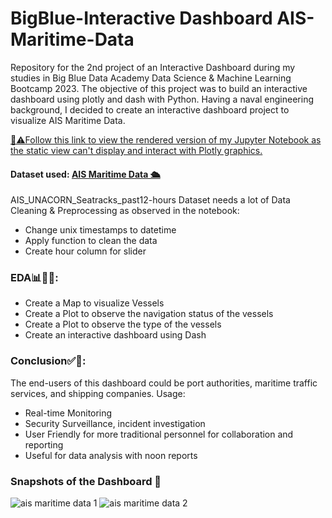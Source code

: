 # BigBlue-Interactive Dashboard AIS-Maritime-Data
Repository for the 2nd project of an Interactive Dashboard during my studies in Big Blue Data Academy Data Science & Machine Learning Bootcamp 2023.
The objective of this project was to build an interactive dashboard using plotly and dash with Python.
Having a naval engineering background, I decided to create an interactive dashboard project to visualize AIS Maritime Data.

[🚩⚠️Follow this link to view the rendered version of my Jupyter Notebook as the static view can't display and interact with Plotly graphics.](https://nbviewer.org/github/DimBakogiannis/BigBlue-Interactive-Dashboard-AIS-Maritime-Data/blob/main/Interactive%20Dashboard.ipynb)

#### Dataset used: [AIS Maritime Data 🛳️](https://www.kaggle.com/datasets/aswinjose/ais-maritime-data)
AIS_UNACORN_Seatracks_past12-hours Dataset needs a lot of Data Cleaning & Preprocessing as observed in the notebook:
- Change unix timestamps to datetime
- Apply function to clean the data
- Create hour column for slider

### EDA📊🕵🏻:
- Create a Map to visualize Vessels
- Create a Plot to observe the navigation status of the vessels
- Create a Plot to observe the type of the vessels
- Create an interactive dashboard using Dash
### Conclusion✅🏁:
The end-users of this dashboard could be port authorities, maritime traffic services, and shipping companies. Usage:
- Real-time Monitoring
- Security Surveillance, incident investigation
- User Friendly for more traditional personnel for collaboration and reporting
- Useful for data analysis with noon reports

### Snapshots of the Dashboard 📸
![ais maritime data 1](https://github.com/DimBakogiannis/BigBlue-Interactive-Dashboard-AIS-Maritime-Data/assets/97474620/90156222-3564-4514-be33-e430a4a3a789)
![ais maritime data 2](https://github.com/DimBakogiannis/BigBlue-Interactive-Dashboard-AIS-Maritime-Data/assets/97474620/7bbcada1-83f4-4bf1-8aa6-38e0b19eec06)

